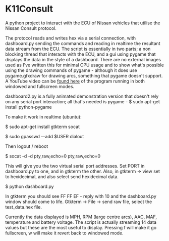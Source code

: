 K11Consult
==========

A python project to interact with the ECU of Nissan vehicles that utilise the Nissan Consult protocol.

The protocol reads and writes hex via a serial connection, with dashboard.py sending the commands and reading in realtime the resultant data stream from the ECU. The script is essentially in two parts; a non blocking thread that interacts with the ECU, and a gui using pygame that displays the data in the style of a dashboard. There are no external images used as I've written this for minimal CPU usage and to show what's possible using the drawing commands of pygame - although it does use pygame.gfxdraw for drawing arcs, something that pygame doesn't support. A YouTube video can be [found here](http://youtu.be/cykgpQZ5iEU) of the program running in both windowed and fullscreen modes.

dashboard2.py is a fully animated demonstration version that doesn't rely on any serial port interaction; all that's needed is pygame - $ sudo apt-get install python-pygame

To make it work in realtime (ubuntu):

$ sudo apt-get install gtkterm socat

$ sudo gpasswd --add $USER dialout

Then logout / reboot

$ socat -d -d pty,raw,echo=0 pty,raw,echo=0

This will give you the two virtual serial port addresses. Set PORT in dashboard.py to one, and in gtkterm the other. Also, in gtkterm -> view set to hexidecimal, and also select send hexidecimal data. 

$ python dashboard.py

In gtkterm you should see FF FF EF - reply with 10 and the dashboard.py window should come to life. Gtkterm -> File -> send raw file, select the test_data.hex file.

Currently the data displayed is MPH, RPM (large centre arcs), AAC, MAF, temperature and battery voltage. The script is actually streaming 14 data values but these are the most useful to display. Pressing f will make it go fullscreen, w will make it revert back to windowed mode.

